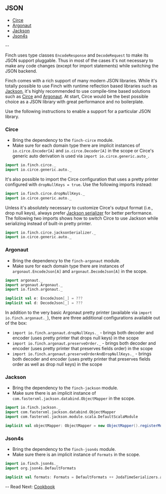 ## JSON

* [Circe](json.md#circe)
* [Argonaut](json.md#argonaut)
* [Jackson](json.md#jackson)
* [Json4s](json.md#json4s)

--

Finch uses type classes `EncodeResponse` and `DecodeRequest` to make its JSON support pluggable. Thus in most of the
cases it's not necessary to make any code changes (except for import statements) while switching the JSON backend.

Finch comes with a rich support of many modern JSON libraries. While it's totally possible to use Finch with runtime
reflection based libraries such as [Jackson][jackson], it's highly recommended to use compile-time based solutions such
as [Circe][circe] and [Argonaut][argonaut]. At start, Circe would be the best possible choice as a JSON library with
great performance and no boilerplate.

Use the following instructions to enable a support for a particular JSON library.

### Circe

* Bring the dependency to the `finch-circe` module.
* Make sure for each domain type there are implicit instances of `io.circe.Encoder[A]` and `io.circe.Decoder[A]` in the
  scope or Circe's generic auto derivation is used via `import io.circe.generic.auto_`.

```scala
import io.finch.circe._
import io.circe.generic.auto._
```

It's also possible to import the Circe configuration that uses a pretty printer configured with `dropNullKeys = true`.
Use the following imports instead:

```scala
import io.finch.circe.dropNullKeys._
import io.circe.generic.auto._
```

Unless it's absolutely necessary to customize Circe's output format (i.e., drop null keys), always prefer [Jackson
serializer][circe-jackson] for better performance. The following two imports shows how to switch Circe to use Jackson
while serializing instead of built-in pretty printer.

```scala
import io.finch.circe.jacksonSerializer._
import io.circe.generic.auto._
```

### Argonaut

* Bring the dependency to the `finch-argonaut` module.
* Make sure for each domain type there are instances of `argonaut.EncodeJson[A]` and `argonaut.DecodeJson[A]` in the
  scope.

```scala
import argonaut._
import argonaut.Argonaut._
import io.finch.argonaut._

implicit val e: EncodeJson[_] = ???
implicit val d: DecodeJson[_] = ???
```

In addition to the very basic Argonaut pretty printer (available via `import io.finch.argonaut._`), there are three
additional configurations available out of the box:

* `import io.finch.argonaut.dropNullKeys._` - brings both decoder and encoder (uses pretty printer that drops null keys)
   in the scope
* `import io.finch.argonaut.preserveOrder._` - brings both decoder and encoder (uses pretty printer that preserves
   fields order) in the scope
* `import io.finch.argonaut.preserveOrderAndDropNullKeys._` - brings both decoder and encoder (uses pretty printer that
   preserves fields order as well as drop null keys) in the scope

### Jackson

* Bring the dependency to the `finch-jackson` module.
* Make sure there is an implicit instance of `com.fasterxml.jackson.databind.ObjectMapper` in the scope.

```scala
import io.finch.jackson._
import com.fasterxml.jackson.databind.ObjectMapper
import com.fasterxml.jackson.module.scala.DefaultScalaModule

implicit val objectMapper: ObjectMapper = new ObjectMapper().registerModule(DefaultScalaModule)
```

### Json4s

* Bring the dependency to the `finch-json4s` module.
* Make sure there is an implicit instance of `Formats` in the scope.

```scala
import io.finch.json4s._
import org.json4s.DefaultFormats

implicit val formats: Formats = DefaultFormats ++ JodaTimeSerializers.all
```

[argonaut]: http://argonaut.io
[jackson]: http://wiki.fasterxml.com/JacksonHome
[json4s]: http://json4s.org/
[circe]: https://github.com/travisbrown/circe
[circe-jackson]: https://github.com/travisbrown/circe/pull/111

--
Read Next: [Cookbook](cookbook.md)

